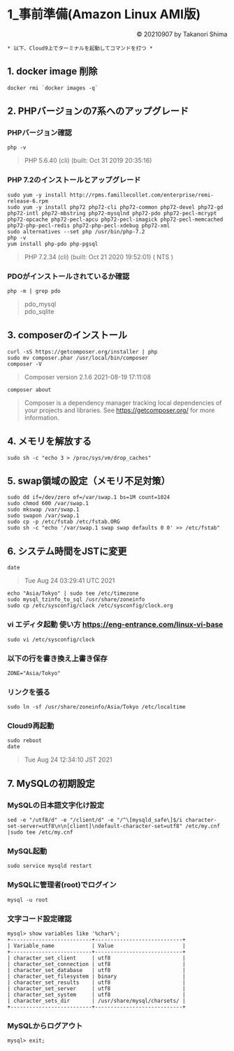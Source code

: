 # 1_事前準備(Amazon Linux AMI版)


<p style='text-align: right;'> &copy; 20210907 by Takanori Shima </p>

```
* 以下、Cloud9上でターミナルを起動してコマンドを打つ *
```
## 1. docker image 削除
```
docker rmi `docker images -q`
```
## 2. PHPバージョンの7系へのアップグレード

### PHPバージョン確認
```
php -v
```
> PHP 5.6.40 (cli) (built: Oct 31 2019 20:35:16) 

### PHP 7.2のインストールとアップグレード
```
sudo yum -y install http://rpms.famillecollet.com/enterprise/remi-release-6.rpm
sudo yum -y install php72 php72-cli php72-common php72-devel php72-gd php72-intl php72-mbstring php72-mysqlnd php72-pdo php72-pecl-mcrypt php72-opcache php72-pecl-apcu php72-pecl-imagick php72-pecl-memcached php72-php-pecl-redis php72-php-pecl-xdebug php72-xml
sudo alternatives --set php /usr/bin/php-7.2
php -v
yum install php-pdo php-pgsql
```
> PHP 7.2.34 (cli) (built: Oct 21 2020 19:52:01) ( NTS )

### PDOがインストールされているか確認
```
php -m | grep pdo
```
> pdo_mysql <br>
> pdo_sqlite

## 3. composerのインストール
```
curl -sS https://getcomposer.org/installer | php
sudo mv composer.phar /usr/local/bin/composer
composer -V
```
> Composer version 2.1.6 2021-08-19 17:11:08

```
composer about
```
> Composer is a dependency manager tracking local dependencies of your projects and libraries.
> See https://getcomposer.org/ for more information.

## 4. メモリを解放する
```
sudo sh -c "echo 3 > /proc/sys/vm/drop_caches"
```

## 5. swap領域の設定（メモリ不足対策）
```
sudo dd if=/dev/zero of=/var/swap.1 bs=1M count=1024
sudo chmod 600 /var/swap.1
sudo mkswap /var/swap.1
sudo swapon /var/swap.1
sudo cp -p /etc/fstab /etc/fstab.ORG
sudo sh -c "echo '/var/swap.1 swap swap defaults 0 0' >> /etc/fstab"
```

## 6. システム時間をJSTに変更
```
date
```
> Tue Aug 24 03:29:41 UTC 2021

```
echo "Asia/Tokyo" | sudo tee /etc/timezone
sudo mysql_tzinfo_to_sql /usr/share/zoneinfo
sudo cp /etc/sysconfig/clock /etc/sysconfig/clock.org
```

### vi エディタ起動 使い方 https://eng-entrance.com/linux-vi-base
```
sudo vi /etc/sysconfig/clock
```

### 以下の行を書き換え上書き保存
```
ZONE="Asia/Tokyo"
```
### リンクを張る

```
sudo ln -sf /usr/share/zoneinfo/Asia/Tokyo /etc/localtime
```

### Cloud9再起動
```
sudo reboot
date
```

> Tue Aug 24 12:34:10 JST 2021

## 7. MySQLの初期設定
### MySQLの日本語文字化け設定
```
sed -e "/utf8/d" -e "/client/d" -e "/^\[mysqld_safe\]$/i character-set-server=utf8\n\n[client]\ndefault-character-set=utf8" /etc/my.cnf |sudo tee /etc/my.cnf
```

### MySQL起動
```
sudo service mysqld restart
```

### MySQLに管理者(root)でログイン
```
mysql -u root
```

### 文字コード設定確認
```
mysql> show variables like '%char%';
+--------------------------+----------------------------+
| Variable_name            | Value                      |
+--------------------------+----------------------------+
| character_set_client     | utf8                       |
| character_set_connection | utf8                       |
| character_set_database   | utf8                       |
| character_set_filesystem | binary                     |
| character_set_results    | utf8                       |
| character_set_server     | utf8                       |
| character_set_system     | utf8                       |
| character_sets_dir       | /usr/share/mysql/charsets/ |
+--------------------------+----------------------------+
```

### MySQLからログアウト
```
mysql> exit;
```